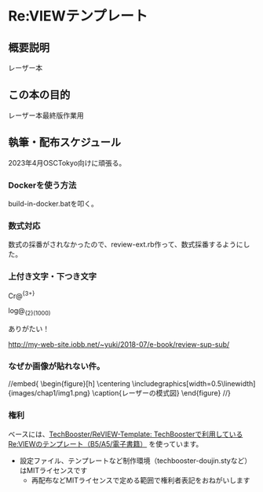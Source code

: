 # Re:VIEWテンプレート

## 概要説明
レーザー本

## この本の目的
レーザー本最終版作業用


## 執筆・配布スケジュール
2023年4月OSCTokyo向けに頑張る。

### Dockerを使う方法

build-in-docker.batを叩く。

### 数式対応
数式の採番がされなかったので、review-ext.rb作って、数式採番するようにした。

### 上付き文字・下つき文字
Cr@<sup>{3+}

log@<sub>{2}(1000)

ありがたい！

http://my-web-site.iobb.net/~yuki/2018-07/e-book/review-sup-sub/

### なぜか画像が貼れない件。

//embed{
\begin{figure}[h]
\centering
\includegraphics[width=0.5\linewidth]{images/chap1/img1.png}
\caption{レーザーの模式図}
\end{figure}
//}

### 権利

ベースには、[TechBooster/ReVIEW\-Template: TechBoosterで利用しているRe:VIEWのテンプレート（B5/A5/電子書籍）](https://github.com/TechBooster/ReVIEW-Template) を使っています。

  * 設定ファイル、テンプレートなど制作環境（techbooster-doujin.styなど）はMITライセンスです
    * 再配布などMITライセンスで定める範囲で権利者表記をおねがいします
